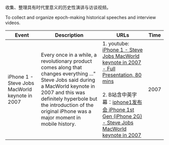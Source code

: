 收集、整理具有时代里意义的历史性演讲与访谈视频。

To collect and organize epoch-making historical speeches and interview videos.

|Event|Description|URLs|Time|
|-|-|-|-|
|iPhone 1 - Steve Jobs MacWorld keynote in 2007|Every once in a while, a revolutionary product comes along that changes everything ..." Steve Jobs said during a MacWorld keynote in 2007 and this was definitely hyperbole but the introduction of the original iPhone was a major moment in mobile history. |1. youtube: [iPhone 1 - Steve Jobs MacWorld keynote in 2007 - Full Presentation, 80 mins](https://www.youtube.com/watch?v=VQKMoT-6XSg) <br><br> 2. B站含中英字幕：[iphone1发布会 iPhone 1st Gen (iPhone 2G) - Steve Jobs MacWorld keynote in 2007](https://www.bilibili.com/video/BV1tA411J7RV/)|2007|
